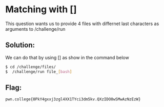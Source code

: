 # Matching with [] 

This question wants us to provide 4 files with differnet last characters as arguments to /challenge/run
## Solution:
We can do that by using [] as show in the command below

```sh
$ cd /challenge/files/
$  /challenge/run file_[bash]
```

## Flag: 

```
pwn.college{0PkY4gxxj3zgl4XX1TYci3dm5kv.QXzIDO0wSMwAzNzEzW}
```


